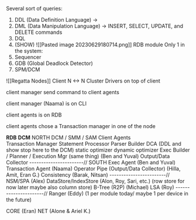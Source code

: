 Several sort of queries:
1. DDL (Data Definition Language) -> 
2. DML (Data Manipulation Language) -> INSERT, SELECT, UPDATE, and DELETE commands
3. DQL
4. (SHOW)
![[Pasted image 20230629180714.png]]
RDB module
Only 1 in the system:
1. Sequencer
2. GDB (Global Deadlock Detector)
3. SPM/DCM

![[Regatta Nodes]]
Client  N <-> N Cluster
Drivers on top of client

client manager send command to client agents

client manager (Naama) is on CLI

client agents is on RDB

client agents chose a Transaction manager in one of the node


**RDB**                                                                                                                                          **DCM**
NORTH                                                                                                                        DCM / SMM / SAM
Client Agents                                                                                     
Transaction Manager
Statement Processor
Parser
Builder DCA (DDL and show stop here to the DCM)
static optimizer
dynamic optimizer
Exec Builder / Planner / Execution Mgr (same thing) (Ben and Yuval)
Output/Data Collector
-----------------------//
SOUTH
Exec Agent (Ben and Yuval)
Transaction Agent (Naama)
Operator Pipe (Output/Data Collector) (Hilla, Amit, Eran G.)
Consistency (Barak, Nitsan)
------------------------//
NSM/SPA (Alex)
DataStore/IndexStore (Alon, Roy, Sari, etc.) (row store for now later maybe also column store)
B-Tree (R2P) (Michael)
LSA (Roy)
----------------------//
Ranger (Eddy) (1 per module today/ maybe 1 per device in the future)


CORE (Eran)
NET (Alone & Ariel K.)


















